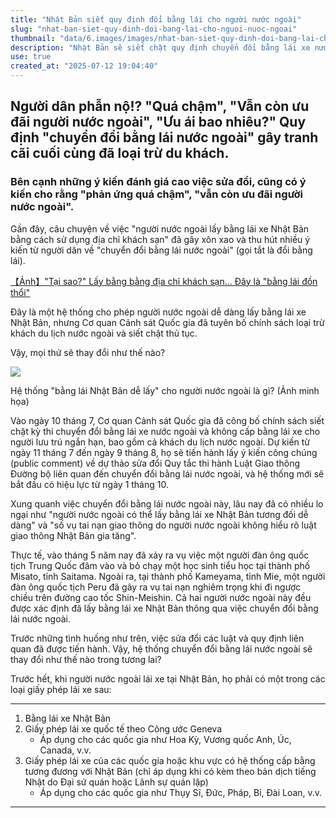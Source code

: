 ```yaml
---
title: "Nhật Bản siết quy định đổi bằng lái cho người nước ngoài"
slug: "nhat-ban-siet-quy-dinh-doi-bang-lai-cho-nguoi-nuoc-ngoai"
thumbnail: "data/6.images/images/nhat-ban-siet-quy-dinh-doi-bang-lai-cho-nguoi-nuoc-ngoai.webp"
description: "Nhật Bản sẽ siết chặt quy định chuyển đổi bằng lái xe nước ngoài, loại trừ du khách và tăng cường kiểm tra do lo ngại về an toàn giao thông."
use: true
created_at: "2025-07-12 19:04:40"
---
```


## Người dân phẫn nộ!? "Quá chậm", "Vẫn còn ưu đãi người nước ngoài", "Ưu ái bao nhiêu?" Quy định "chuyển đổi bằng lái nước ngoài" gây tranh cãi cuối cùng đã loại trừ du khách.

### Bên cạnh những ý kiến đánh giá cao việc sửa đổi, cũng có ý kiến cho rằng "phản ứng quá chậm", "vẫn còn ưu đãi người nước ngoài".

Gần đây, câu chuyện về việc "người nước ngoài lấy bằng lái xe Nhật Bản bằng cách sử dụng địa chỉ khách sạn" đã gây xôn xao và thu hút nhiều ý kiến từ người dân về "chuyển đổi bằng lái nước ngoài" (gọi tắt là đổi bằng lái).

[【Ảnh】"Tại sao?" Lấy bằng bằng địa chỉ khách sạn... Đây là "bằng lái đồn thổi"](https://kuruma-news.jp/photo/927388)

Đây là một hệ thống cho phép người nước ngoài dễ dàng lấy bằng lái xe Nhật Bản, nhưng Cơ quan Cảnh sát Quốc gia đã tuyên bố chính sách loại trừ khách du lịch nước ngoài và siết chặt thủ tục.

Vậy, mọi thứ sẽ thay đổi như thế nào?

![](/images/20250712-00927388-kurumans-000-2-view.webp)

Hệ thống "bằng lái Nhật Bản dễ lấy" cho người nước ngoài là gì? (Ảnh minh họa)

Vào ngày 10 tháng 7, Cơ quan Cảnh sát Quốc gia đã công bố chính sách siết chặt kỳ thi chuyển đổi bằng lái xe nước ngoài và không cấp bằng lái xe cho người lưu trú ngắn hạn, bao gồm cả khách du lịch nước ngoài. Dự kiến từ ngày 11 tháng 7 đến ngày 9 tháng 8, họ sẽ tiến hành lấy ý kiến công chúng (public comment) về dự thảo sửa đổi Quy tắc thi hành Luật Giao thông Đường bộ liên quan đến chuyển đổi bằng lái nước ngoài, và hệ thống mới sẽ bắt đầu có hiệu lực từ ngày 1 tháng 10.

Xung quanh việc chuyển đổi bằng lái nước ngoài này, lâu nay đã có nhiều lo ngại như "người nước ngoài có thể lấy bằng lái xe Nhật Bản tương đối dễ dàng" và "số vụ tai nạn giao thông do người nước ngoài không hiểu rõ luật giao thông Nhật Bản gia tăng".

Thực tế, vào tháng 5 năm nay đã xảy ra vụ việc một người đàn ông quốc tịch Trung Quốc đâm vào và bỏ chạy một học sinh tiểu học tại thành phố Misato, tỉnh Saitama. Ngoài ra, tại thành phố Kameyama, tỉnh Mie, một người đàn ông quốc tịch Peru đã gây ra vụ tai nạn nghiêm trọng khi đi ngược chiều trên đường cao tốc Shin-Meishin. Cả hai người nước ngoài này đều được xác định đã lấy bằng lái xe Nhật Bản thông qua việc chuyển đổi bằng lái nước ngoài.

Trước những tình huống như trên, việc sửa đổi các luật và quy định liên quan đã được tiến hành. Vậy, hệ thống chuyển đổi bằng lái nước ngoài sẽ thay đổi như thế nào trong tương lai?

Trước hết, khi người nước ngoài lái xe tại Nhật Bản, họ phải có một trong các loại giấy phép lái xe sau:

---

1.  Bằng lái xe Nhật Bản
2.  Giấy phép lái xe quốc tế theo Công ước Geneva
    *   Áp dụng cho các quốc gia như Hoa Kỳ, Vương quốc Anh, Úc, Canada, v.v.
3.  Giấy phép lái xe của các quốc gia hoặc khu vực có hệ thống cấp bằng tương đương với Nhật Bản (chỉ áp dụng khi có kèm theo bản dịch tiếng Nhật do Đại sứ quán hoặc Lãnh sự quán lập)
    *   Áp dụng cho các quốc gia như Thụy Sĩ, Đức, Pháp, Bỉ, Đài Loan, v.v.

---
